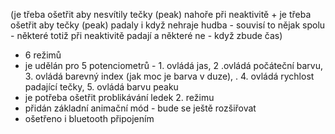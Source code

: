 (je třeba ošetřit aby nesvítily tečky (peak) nahoře při neaktivitě + je třeba ošetřit aby tečky (peak) padaly i když nehraje hudba - souvisí to nějak spolu - některé totiž při neaktivitě padají a některé ne - když zbude čas)
- 6 režimů
- je udělán pro 5 potenciometrů - 1. ovládá jas, 2 .ovládá počáteční barvu, 3. ovládá barevný index (jak moc je barva v duze), . 4. ovládá rychlost padající tečky, 5. ovládá barvu peaku
- je potřeba ošetřit problikávání ledek 2. režimu
- přidán základní animační mód - bude se ještě rozšiřovat
- ošetřeno i bluetooth připojením
